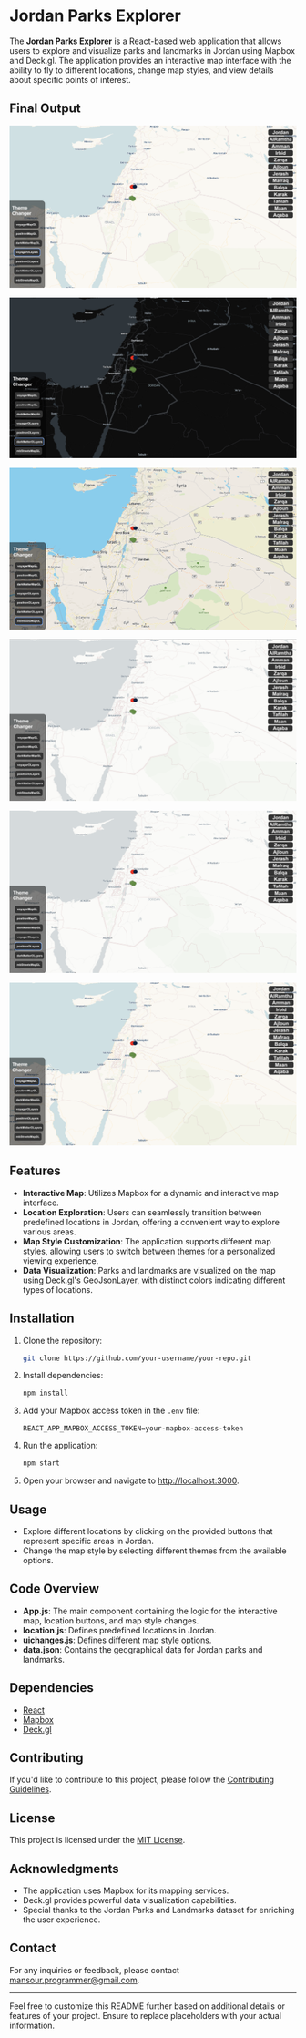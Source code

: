 # Jordan Parks Explorer

The **Jordan Parks Explorer** is a React-based web application that allows users to explore and visualize parks and landmarks in Jordan using Mapbox and Deck.gl. The application provides an interactive map interface with the ability to fly to different locations, change map styles, and view details about specific points of interest.

## Final Output
![sample image](sample.png)

![sample image](sample3.png)

![sample image2](sample2.png)

![sample image](sample1.png)

![sample image](sample4.png)

![sample image2](sample5.png)

## Features

- **Interactive Map**: Utilizes Mapbox for a dynamic and interactive map interface.
- **Location Exploration**: Users can seamlessly transition between predefined locations in Jordan, offering a convenient way to explore various areas.
- **Map Style Customization**: The application supports different map styles, allowing users to switch between themes for a personalized viewing experience.
- **Data Visualization**: Parks and landmarks are visualized on the map using Deck.gl's GeoJsonLayer, with distinct colors indicating different types of locations.

## Installation

1. Clone the repository:

   ```bash
   git clone https://github.com/your-username/your-repo.git
   ```

2. Install dependencies:

   ```bash
   npm install
   ```

3. Add your Mapbox access token in the `.env` file:

   ```
   REACT_APP_MAPBOX_ACCESS_TOKEN=your-mapbox-access-token
   ```

4. Run the application:

   ```bash
   npm start
   ```

5. Open your browser and navigate to [http://localhost:3000](http://localhost:3000).

## Usage

- Explore different locations by clicking on the provided buttons that represent specific areas in Jordan.
- Change the map style by selecting different themes from the available options.

## Code Overview

- **App.js**: The main component containing the logic for the interactive map, location buttons, and map style changes.
- **location.js**: Defines predefined locations in Jordan.
- **uichanges.js**: Defines different map style options.
- **data.json**: Contains the geographical data for Jordan parks and landmarks.

## Dependencies

- [React](https://reactjs.org/)
- [Mapbox](https://www.mapbox.com/)
- [Deck.gl](https://deck.gl/)

## Contributing

If you'd like to contribute to this project, please follow the [Contributing Guidelines](CONTRIBUTING.md).

## License

This project is licensed under the [MIT License](LICENSE).

## Acknowledgments

- The application uses Mapbox for its mapping services.
- Deck.gl provides powerful data visualization capabilities.
- Special thanks to the Jordan Parks and Landmarks dataset for enriching the user experience.

## Contact

For any inquiries or feedback, please contact [mansour.programmer@gmail.com](mailto:mansour.programmer@gmail.com).

---

Feel free to customize this README further based on additional details or features of your project. Ensure to replace placeholders with your actual information.